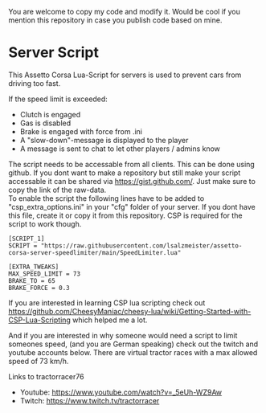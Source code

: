 You are welcome to copy my code and modify it. Would be cool if you mention this repository in case you publish code based on mine.

# Server Script

This Assetto Corsa Lua-Script for servers is used to prevent cars from driving too fast. 

If the speed limit is exceeded:
- Clutch is engaged
- Gas is disabled
- Brake is engaged with force from .ini
- A "slow-down"-message is displayed to the player
- A message is sent to chat to let other players / admins know

The script needs to be accessable from all clients. This can be done using github. If you dont want to make a repository but still make your script accessable it can be shared via https://gist.github.com/. Just make sure to copy the link of the raw-data.  
To enable the script the following lines have to be added to "csp_extra_options.ini" in your "cfg" folder of your server. If you dont have this file, create it or copy it from this repository. CSP is required for the script to work though.

```
[SCRIPT_1]
SCRIPT = "https://raw.githubusercontent.com/lsalzmeister/assetto-corsa-server-speedlimiter/main/SpeedLimiter.lua"

[EXTRA_TWEAKS]
MAX_SPEED_LIMIT = 73
BRAKE_TO = 65
BRAKE_FORCE = 0.3
```

If you are interested in learning CSP lua scripting check out https://github.com/CheesyManiac/cheesy-lua/wiki/Getting-Started-with-CSP-Lua-Scripting which helped me a lot.

And if you are interested in why someone would need a script to limit someones speed, (and you are German speaking) check out the twitch and youtube accounts below. There are virtual tractor races with a max allowed speed of 73 km/h.

Links to tractorracer76
- Youtube: https://www.youtube.com/watch?v=_5eUh-WZ9Aw
- Twitch: https://www.twitch.tv/tractorracer
